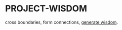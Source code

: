 # PROJECT-WISDOM

cross boundaries, form connections, [generate wisdom](https://10ssless.github.io/Project-Wisdom/).

